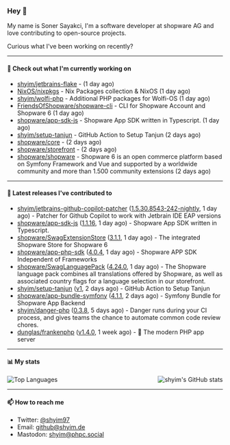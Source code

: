 ### Hey 👋

My name is Soner Sayakci, I'm a software developer at shopware AG and love contributing to open-source projects.

Curious what I've been working on recently?

---

#### 👷 Check out what I'm currently working on

- [shyim/jetbrains-flake](https://github.com/shyim/jetbrains-flake) -  (1 day ago)
- [NixOS/nixpkgs](https://github.com/NixOS/nixpkgs) - Nix Packages collection &amp; NixOS (1 day ago)
- [shyim/wolfi-php](https://github.com/shyim/wolfi-php) - Additional PHP packages for Wolfi-OS (1 day ago)
- [FriendsOfShopware/shopware-cli](https://github.com/FriendsOfShopware/shopware-cli) - CLI for Shopware Account and Shopware 6 (1 day ago)
- [shopware/app-sdk-js](https://github.com/shopware/app-sdk-js) - Shopware App SDK written in Typescript. (1 day ago)
- [shyim/setup-tanjun](https://github.com/shyim/setup-tanjun) - GitHub Action to Setup Tanjun (2 days ago)
- [shopware/core](https://github.com/shopware/core) -  (2 days ago)
- [shopware/storefront](https://github.com/shopware/storefront) -  (2 days ago)
- [shopware/shopware](https://github.com/shopware/shopware) - Shopware 6 is an open commerce platform based on Symfony Framework and Vue and supported by a worldwide community and more than 1.500 community extensions (2 days ago)

---

#### 🔭 Latest releases I've contributed to

- [shyim/jetbrains-github-copilot-patcher](https://github.com/shyim/jetbrains-github-copilot-patcher) ([1.5.30.8543-242-nightly](https://github.com/shyim/jetbrains-github-copilot-patcher/releases/tag/1.5.30.8543-242-nightly), 1 day ago) - Patcher for Github Copilot to work with Jetbrain IDE EAP versions
- [shopware/app-sdk-js](https://github.com/shopware/app-sdk-js) ([1.1.16](https://github.com/shopware/app-sdk-js/releases/tag/1.1.16), 1 day ago) - Shopware App SDK written in Typescript.
- [shopware/SwagExtensionStore](https://github.com/shopware/SwagExtensionStore) ([3.1.1](https://github.com/shopware/SwagExtensionStore/releases/tag/3.1.1), 1 day ago) - The integrated Shopware Store for Shopware 6
- [shopware/app-php-sdk](https://github.com/shopware/app-php-sdk) ([4.0.4](https://github.com/shopware/app-php-sdk/releases/tag/4.0.4), 1 day ago) - Shopware APP SDK Independent of Frameworks
- [shopware/SwagLanguagePack](https://github.com/shopware/SwagLanguagePack) ([4.24.0](https://github.com/shopware/SwagLanguagePack/releases/tag/4.24.0), 1 day ago) - The Shopware language pack combines all translations offered by Shopware, as well as associated country flags for a language selection in our storefront.
- [shyim/setup-tanjun](https://github.com/shyim/setup-tanjun) ([v1](https://github.com/shyim/setup-tanjun/releases/tag/v1), 2 days ago) - GitHub Action to Setup Tanjun
- [shopware/app-bundle-symfony](https://github.com/shopware/app-bundle-symfony) ([4.1.1](https://github.com/shopware/app-bundle-symfony/releases/tag/4.1.1), 2 days ago) - Symfony Bundle for Shopware App Backend
- [shyim/danger-php](https://github.com/shyim/danger-php) ([0.3.8](https://github.com/shyim/danger-php/releases/tag/0.3.8), 5 days ago) - Danger runs during your CI process, and gives teams the chance to automate common code review chores.
- [dunglas/frankenphp](https://github.com/dunglas/frankenphp) ([v1.4.0](https://github.com/dunglas/frankenphp/releases/tag/v1.4.0), 1 week ago) - 🧟 The modern PHP app server

---

#### 📊 My stats

<img align="right" alt="shyim's GitHub stats" src="https://github-readme-stats.vercel.app/api?username=shyim&count_private=1&show_icons=true&" />

![Top Languages](https://github-readme-stats.vercel.app/api/top-langs/?username=shyim)

---

#### 📫 How to reach me

- Twitter: [@shyim97](https://twitter.com/shyim97)
- Email: [github@shyim.de](mailto://github@shyim.de)
- Mastodon: <a rel="me" href="https://phpc.social/@shyim">shyim@phpc.social</a>
